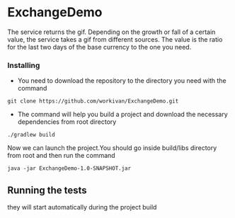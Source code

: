 # ExchangeDemo

The service returns the gif. Depending on the growth or fall of a certain value, the service takes a gif from different sources.
The value is the ratio for the last two days of the base currency to the one you need.

### Installing

* You need to download the repository to the directory you need with the command

```
git clone https://github.com/workivan/ExchangeDemo.git
```

* The command will help you build a project and download the necessary dependencies from root directory

```
./gradlew build
```

Now we can launch the project.You should go inside build/libs directory from root and then run the command
```
java -jar ExchangeDemo-1.0-SNAPSHOT.jar 
```


## Running the tests

they will start automatically during the project build
